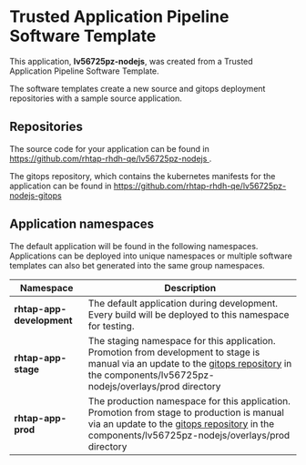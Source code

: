 # Trusted Application Pipeline Software Template

This application, **lv56725pz-nodejs**, was created from a Trusted Application Pipeline Software Template.

The software templates create a new source and gitops deployment repositories with a sample source application. 

## Repositories

The source code for your application can be found in [https://github.com/rhtap-rhdh-qe/lv56725pz-nodejs ](https://github.com/rhtap-rhdh-qe/lv56725pz-nodejs ).
 
The gitops repository, which contains the kubernetes manifests for the application can be found in 
[https://github.com/rhtap-rhdh-qe/lv56725pz-nodejs-gitops ](https://github.com/rhtap-rhdh-qe/lv56725pz-nodejs-gitops ) 

## Application namespaces 

The default application will be found in the following namespaces. Applications can be deployed into unique namespaces or multiple software templates can also bet generated into the same group namespaces.  

|  Namespace   |  Description   |  
| -------- | -------- |   
| **rhtap-app-development** | The default application during development. Every build will be deployed to this namespace for testing. | 
| **rhtap-app-stage** | The staging namespace for this application. Promotion from development to stage is manual via an update to the [gitops repository](https://github.com/rhtap-rhdh-qe/lv56725pz-nodejs-gitops ) in the components/lv56725pz-nodejs/overlays/prod directory |  
| **rhtap-app-prod** | The production namespace for this application. Promotion from stage to production is manual via an update to the [gitops repository](https://github.com/rhtap-rhdh-qe/lv56725pz-nodejs-gitops ) in the components/lv56725pz-nodejs/overlays/prod directory | 